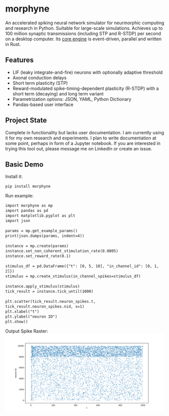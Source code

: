 # morphyne
An accelerated spiking neural network simulator for neurmorphic computing and research in Python. Suitable for large-scale simulations. Achieves up to 100 million synaptic transmissions (including STP and R-STDP) per second on a desktop computer. Its [core engine](https://github.com/ssgier/morphine) is event-driven, parallel and written in Rust.

## Features
* LIF (leaky integrate-and-fire) neurons with optionally adaptive threshold
* Axonal conduction delays
* Short term plasticity (STP)
* Reward-modulated spike-timing-dependent plasticity (R-STDP) with a short term (decaying) and long term variant
* Parametrization options: JSON, YAML, Python Dictionary
* Pandas-based user interface

## Project State
Complete in functionality but lacks user documentation. I am currently using it for my own research and experiments. I plan to write documentation at some point, perhaps in form of a Jupyter notebook. If you are interested in trying this tool out, please message me on LinkedIn or create an issue.

## Basic Demo
Install it:
```
pip install morphyne
```

Run example:
```
import morphyne as mp
import pandas as pd
import matplotlib.pyplot as plt
import json

params = mp.get_example_params()
print(json.dumps(params, indent=4))

instance = mp.create(params)
instance.set_non_coherent_stimulation_rate(0.0005)
instance.set_reward_rate(0.1)

stimulus_df = pd.DataFrame({"t": [0, 5, 10], "in_channel_id": [0, 1, 2]})
stimulus = mp.create_stimulus(in_channel_spikes=stimulus_df)

instance.apply_stimulus(stimulus)
tick_result = instance.tick_until(1000)

plt.scatter(tick_result.neuron_spikes.t, tick_result.neuron_spikes.nid, s=1)
plt.xlabel("t")
plt.ylabel("neuron ID")
plt.show()
```
Output Spike Raster:
![spike raster](resources/spike_raster.png)
